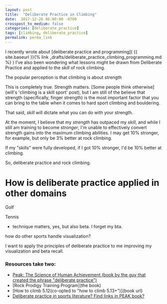 ```yaml
---
layout: post
title:  "Deliberate Practice in Climbing"
date:  2017-12-26 06:00:00 -0700
crosspost_to_medium: false
categories: [deliberate_practice]
tags: [climbing, deliberate_practice]
permalink: perma_link
---
```


I recently wrote about [deliberate practice and programming]( {{ site.baseurl }}{% link _drafts/deliberate_practice_climbing_programming.md %} ) I've also been wondering what lessons might be drawn from Deliberate Practice and applied to the _skill_ of rock climbing. 

The popular perception is that climbing is about strength

This is completely true. Strength matters. [Some people think otherwise](will's 'climbing is a skill sport' post), but I am still of the believe that strength (specifically, finger strength) is the most important factor that you can bring to the table when it comes to hard sport climbing and bouldering.

That said, _skill_ will dictate what you can do with your strength. 

At the moment, I believe that my _strength_ has outpaced my _skill_, and while I still am training to become _stronger_, I'm unable to effectively convert strength gains into the maximum climbing abilities. I may get 10% stronger, for example, but only be 3% better at rock climbing. 

If my "skills" were fully developed, if I got 10% stronger, I'd be 10% better at climbing. 

So, deliberate practice and rock climbing. 

<!-- more -->

# How is deliberate practice applied in other domains

Golf

Tennis


- technique matters, yes, but also beta. I forget my bta.

how do other sports handle visualization? 

I want to apply the principles of deliberate practice to me improving my visualization and beta recall. 


### Resources take two:

- [Peak: The Science of Human Achievement (book by the guy that created the phrase "deliberate practice")](url_here)
- [Rock Prodigy Training Program](the book)
- [How to climb 5.12(co-opted to "how to climb 5.13+")](book url)
- [Deliberate practice in sports literature? Find links in PEAK book?](url)